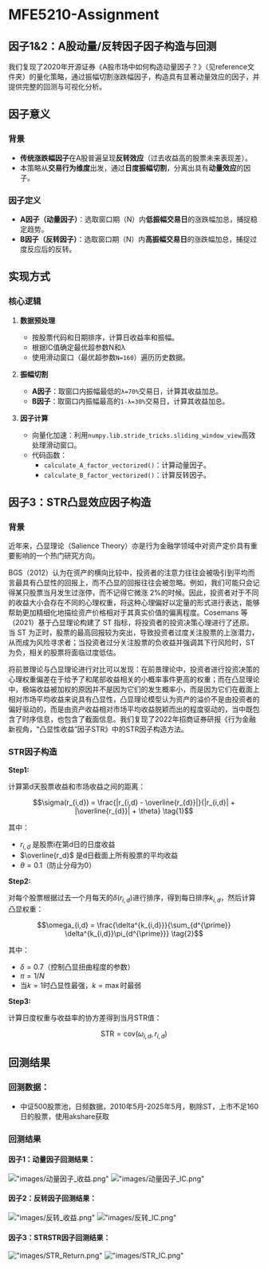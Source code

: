 # MFE5210-Assignment

## 因子1&2：A股动量/反转因子因子构造与回测

我们复现了2020年开源证券《A股市场中如何构造动量因子？》（见reference文件夹）的量化策略，通过振幅切割涨跌幅因子，构造具有显著动量效应的因子，并提供完整的回测与可视化分析。

## 因子意义

### 背景

- **传统涨跌幅因子**在A股普遍呈现**反转效应**（过去收益高的股票未来表现差）。
- 本策略从**交易行为维度**出发，通过**日度振幅切割**，分离出具有**动量效应**的因子。

### 因子定义

- **A因子（动量因子）**：选取窗口期（N）内**低振幅交易日**的涨跌幅加总，捕捉稳定趋势。
- **B因子（反转因子）**：选取窗口期（N）内**高振幅交易日**的涨跌幅加总，捕捉过度反应后的反转。


## 实现方式

### 核心逻辑

1. **数据预处理**  
   
   - 按股票代码和日期排序，计算日收益率和振幅。
   - 根据IC值确定最优超参数N和λ
   - 使用滑动窗口（最优超参数`N=160`）遍历历史数据。

2. **振幅切割**  
   
   - **A因子**：取窗口内振幅最低的`λ=70%`交易日，计算其收益加总。
   - **B因子**：取窗口内振幅最高的`1-λ=30%`交易日，计算其收益加总。

3. **因子计算**  
   
   - 向量化加速：利用`numpy.lib.stride_tricks.sliding_window_view`高效处理滑动窗口。
   - 代码函数：  
     - `calculate_A_factor_vectorized()`：计算动量因子。  
     - `calculate_B_factor_vectorized()`：计算反转因子。

## 因子3：STR凸显效应因子构造

### 背景

近年来，凸显理论（Salience Theory）亦是行为金融学领域中对资产定价具有重要影响的一个热门研究方向。

BGS（2012）认为在资产的横向比较中，投资者的注意力往往会被吸引到平均而言最具有凸显性的回报上，而不凸显的回报往往会被忽略。例如，我们可能只会记得某只股票当月发生过涨停，而不记得它微涨 2%的时候。因此，投资者对于不同的收益大小会存在不同的心理权重，将这种心理偏好以定量的形式进行表达，能够帮助更加精细化地描绘资产价格相对于其真实价值的偏离程度。Cosemans 等（2021）基于凸显理论构建了 ST 指标，将投资者的投资决策心理进行了还原。当 ST 为正时，股票的最高回报较为突出，导致投资者过度关注股票的上涨潜力，从而成为风险寻求者；当投资者过分关注股票的负收益并强调其下行风险时，ST 为负，相关的股票将面临过度低估。

将前景理论与凸显理论进行对比可以发现：在前景理论中，投资者进行投资决策的心理权重偏差在于给予了和尾部收益相关的小概率事件更高的权重；而在凸显理论中，极端收益被加权的原因并不是因为它们的发生概率小，而是因为它们在截面上相对市场平均收益来说具有凸显性，凸显理论模型认为资产的溢价不是由投资者的偏好驱动的，而是由资产收益相对市场平均收益脱颖而出的程度驱动的，当中既包含了时序信息，也包含了截面信息。我们复现了2022年招商证券研报《行为金融新视角，“凸显性收益”因子STR》中的STR因子构造方法。

### STR因子构造
**Step1:**

计算第d天股票收益和市场收益之间的距离：

$$\sigma(r_{i,d}) = \frac{|r_{i,d} - \overline{r_{d}}|}{|r_{i,d}| + |\overline{r_{d}}| + \theta} \tag{1}$$

其中：
- $r_{i,d}$ 是股票i在第d日的日度收益
- $\overline{r_d}$ 是d日截面上所有股票的平均收益
- $\theta=0.1$（防止分母为0）

**Step2:**

对每个股票根据过去一个月每天的$\delta(r_{i,d})$进行排序，得到每日排序$k_{i,d}$，然后计算凸显权重：

$$\omega_{i,d} = \frac{\delta^{k_{i,d}}}{\sum_{d^{\prime}} \delta^{k_{i,d}}\pi_{d^{\prime}}} \tag{2}$$

其中：
- $\delta=0.7$（控制凸显扭曲程度的参数）
- $\pi=1/N$
- 当$k=1$时凸显性最强，$k=\max$时最弱

**Step3:**

计算日度权重与收益率的协方差得到当月STR值：

$$\text{STR} = \text{cov}(\omega_{i,d}, r_{i,d}) \tag{3}$$


## 回测结果

### 回测数据：
- 中证500股票池，日频数据，2010年5月-2025年5月，剔除ST，上市不足160日的股票，使用akshare获取

### 回测结果
#### 因子1：动量因子回测结果：
!["images/动量因子_收益.png"](images/动量因子_收益.png)
!["images/动量因子_IC.png"](images/动量因子_IC.png)

#### 因子2：反转因子回测结果：
!["images/反转_收益.png"](images/反转_收益.png)
!["images/反转_IC.png"](images/反转_IC.png)

#### 因子3：STRSTR因子回测结果：
!["images/STR_Return.png"](images/STR_Return.png)
!["images/STR_IC.png"](images/STR_IC.png)